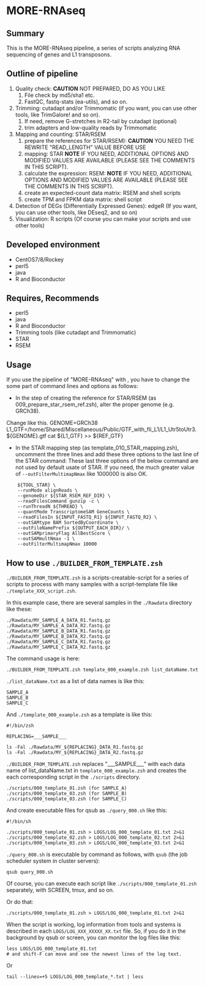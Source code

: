 # MORE-RNAseq

## Summary

This is the MORE-RNAseq pipeline, a series of scripts analyzing RNA sequencing of genes and L1 transposons.

## Outline of pipeline

1. Quality check: **CAUTION** NOT PREPARED, DO AS YOU LIKE
    1. File check by md5/sha1 etc.
    1. FastQC, fastq-stats (ea-utils), and so on.
1. Trimming: cutadapt and/or Trimmomatic (if you want, you can use other tools, like TrimGalore! and so on).
    1. If need, remove G-stretches in R2-tail by cutadapt (optional)
    1. trim adapters and low-quality reads by Trimmomatic
1. Mapping and counting: STAR/RSEM
    1. prepare the references for STAR/RSEM): **CAUTION** YOU NEED THE REWRITE "READ_LENGTH" VALUE BEFORE USE
    1. mapping: STAR **NOTE** IF YOU NEED, ADDITIONAL OPTIONS AND MODIFIED VALUES ARE AVAILABLE (PLEASE SEE THE COMMENTS IN THIS SCRIPT).
    1. calculate the expression: RSEM: **NOTE** IF YOU NEED, ADDITIONAL OPTIONS AND MODIFIED VALUES ARE AVAILABLE (PLEASE SEE THE COMMENTS IN THIS SCRIPT).
    1. create an expected-count data matrix: RSEM and shell scripts
    1. create TPM and FPKM data matrix: shell script
1. Detection of DEGs (Differentially Expressed Genes): edgeR (If you want, you can use other tools, like DEseq2, and so on)
1. Visualization: R scripts (Of course you can make your scripts and use other tools)


## Developed environment

- CentOS7/8/Rockey
- perl5
- java
- R and Bioconductor


## Requires, Recommends

- perl5
- java
- R and Bioconductor
- Trimming tools (like cutadapt and Trimmomatic)
- STAR
- RSEM



## Usage

If you use the pipeline of "MORE-RNAseq" with , you have to change the some part of command lines and options as follows:

- In the step of creating the reference for STAR/RSEM (as 009_prepare_star_rsem_ref.zsh), alter the proper genome (e.g. GRCh38).

Change like this.
GENOME=GRCh38
L1_GTF=/home/Shared/Miscellaneous/Public/GTF_with_fli_L1/L1_Utr5toUtr3.${GENOME}.gtf
cat ${L1_GTF} >> ${REF_GTF}


- In the STAR mapping step (as template_010_STAR_mapping.zsh), uncomment the three lines and add these three options to the last line of the STAR command:
These last three options of the below command are not used by default usate of STAR.
If you need, the much greater value of `--outFilterMultimapNmax` like 1000000 is also OK.

```
    ${TOOL_STAR} \
	--runMode alignReads \
	--genomeDir ${STAR_RSEM_REF_DIR} \
	--readFilesCommand gunzip -c \
	--runThreadN ${THREAD} \
	--quantMode TranscriptomeSAM GeneCounts \
	--readFilesIn ${INPUT_FASTQ_R1} ${INPUT_FASTQ_R2} \
	--outSAMtype BAM SortedByCoordinate \
	--outFileNamePrefix ${OUTPUT_EACH_DIR}/ \
	--outSAMprimaryFlag AllBestScore \
	--outSAMmultNmax -1 \
	--outFilterMultimapNmax 10000
```

How to use `./BUILDER_FROM_TEMPLATE.zsh`
--

`./BUILDER_FROM_TEMPLATE.zsh` is a scripts-creatable-script for a series of scripts to process with many samples with a script-template file like `./template_XXX_script.zsh`.

In this example case, there are several samples in the `./Rawdata` directory like these:
```
./Rawdata/MY_SAMPLE_A_DATA_R1.fastq.gz
./Rawdata/MY_SAMPLE_A_DATA_R2.fastq.gz
./Rawdata/MY_SAMPLE_B_DATA_R1.fastq.gz
./Rawdata/MY_SAMPLE_B_DATA_R2.fastq.gz
./Rawdata/MY_SAMPLE_C_DATA_R1.fastq.gz
./Rawdata/MY_SAMPLE_C_DATA_R2.fastq.gz
```


The command usage is here:
```
./BUILDER_FROM_TEMPLATE.zsh template_000_example.zsh list_dataName.txt
```

`./list_dataName.txt` as a list of data names is like this:
```
SAMPLE_A
SAMPLE_B
SAMPLE_C
```

And `./template_000_example.zsh` as a template is like this:
```
#!/bin/zsh

REPLACING=___SAMPLE___

ls -Fal ./Rawdata/MY_${REPLACING}_DATA_R1.fastq.gz
ls -Fal ./Rawdata/MY_${REPLACING}_DATA_R2.fastq.gz
```


`./BUILDER_FROM_TEMPLATE.zsh` replaces "\_\_\_SAMPLE\_\_\_" with each data name of list_dataName.txt in `template_000_example.zsh` and creates the each corresponding script in the `./scripts` directory.
```
./scripts/000_template_01.zsh (for SAMPLE_A)
./scripts/000_template_03.zsh (for SAMPLE_B)
./scripts/000_template_03.zsh (for SAMPLE_C)
```

And create executable files for qsub as `./query_000.sh` like this:
```
#!/bin/sh

./scripts/000_template_01.zsh > LOGS/LOG_000_template_01.txt 2>&1
./scripts/000_template_02.zsh > LOGS/LOG_000_template_02.txt 2>&1
./scripts/000_template_03.zsh > LOGS/LOG_000_template_03.txt 2>&1
```

`./query_000.sh` is executable by command as follows, with `qsub` (the job scheduler system in cluster servers):
```
qsub query_000.sh
```

Of course, you can execute each script like `./scripts/000_template_01.zsh` separately, with SCREEN, tmux, and so on.

Or do that:
```
./scripts/000_template_01.zsh > LOGS/LOG_000_template_01.txt 2>&1
```

When the script is working, log information from tools and systems is described in each `LOGS/LOG_XXX_XXXXX_XX.txt` file. So, if you do it in the background by qsub or screen, you can monitor the log files like this:
```
less LOGS/LOG_000_template_01.txt
# and shift-F can move and see the newest lines of the log text.
```

Or
```
tail --lines=+5 LOGS/LOG_000_template_*.txt | less
```


